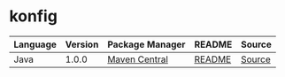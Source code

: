 # konfig

|Language|Version|Package Manager|README|Source|
|-|-|-|-|-|
|Java|1.0.0|[Maven Central](https://central.sonatype.com/artifact/com.konfigthis/java-merging-schemas-with-ref/1.0.0)|[README](https://github.com/konfig-dev/konfig/tree/main/java#readme)|[Source](https://github.com/konfig-dev/konfig/tree/main/java)|